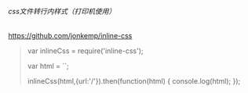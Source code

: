###### css文件转行内样式（打印机使用）

https://github.com/jonkemp/inline-css

> var inlineCss = require('inline-css');
>
> var html = ``;
>
> inlineCss(html,{url:'/'}).then(function(html) { console.log(html); });

